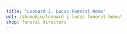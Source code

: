 ```yaml
---
title: "Leonard J. Lucas Funeral Home"
url: /shamokin/leonard-j-lucas-funeral-home/
shop: funeral directors
---
```

